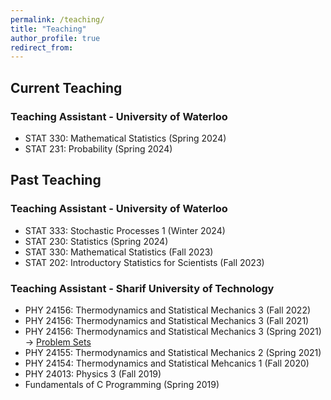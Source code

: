 ```yaml
---
permalink: /teaching/
title: "Teaching"
author_profile: true
redirect_from: 
---
```

## Current Teaching
### Teaching Assistant - University of Waterloo 
  * STAT 330: Mathematical Statistics (Spring 2024)
  * STAT 231: Probability (Spring 2024)

## Past Teaching
### Teaching Assistant - University of Waterloo
  * STAT 333: Stochastic Processes 1 (Winter 2024)
  * STAT 230: Statistics (Spring 2024)
  * STAT 330: Mathematical Statistics (Fall 2023)
  * STAT 202: Introductory Statistics for Scientists (Fall 2023)

### Teaching Assistant - Sharif University of Technology 
  * PHY 24156: Thermodynamics and Statistical Mechanics 3 (Fall 2022)
  * PHY 24156: Thermodynamics and Statistical Mechanics 3 (Fall 2021)
  * PHY 24156: Thermodynamics and Statistical Mechanics 3 (Spring 2021) -> [Problem Sets](/teaching/statmech3/)
  * PHY 24155: Thermodynamics and Statistical Mechanics 2 (Spring 2021)
  * PHY 24154: Thermodynamics and Statistical Mehcanics 1 (Fall 2020)
  * PHY 24013: Physics 3 (Fall 2019)
  * Fundamentals of C Programming (Spring 2019)
